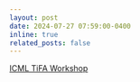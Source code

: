 ```yaml
---
layout: post
date: 2024-07-27 07:59:00-0400
inline: true
related_posts: false
---
```


<a href="https://icml-tifa.github.io/" target='_blank'>ICML TiFA Workshop</a>

